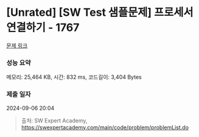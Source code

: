 # [Unrated] [SW Test 샘플문제] 프로세서 연결하기 - 1767 

[문제 링크](https://swexpertacademy.com/main/code/problem/problemDetail.do?contestProbId=AV4suNtaXFEDFAUf) 

### 성능 요약

메모리: 25,464 KB, 시간: 832 ms, 코드길이: 3,404 Bytes

### 제출 일자

2024-09-06 20:04



> 출처: SW Expert Academy, https://swexpertacademy.com/main/code/problem/problemList.do